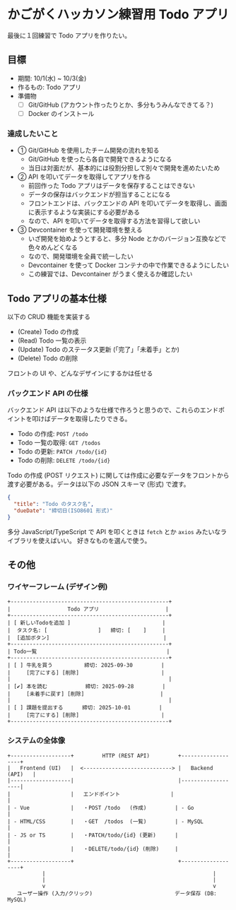 # かごがくハッカソン練習用 Todo アプリ

最後に１回練習で Todo アプリを作りたい。

## 目標

- 期間: 10/1(水) ~ 10/3(金)
- 作るもの: Todo アプリ
- 準備物
  - [ ] Git/GitHub (アカウント作ったりとか、多分もうみんなできてる？)
  - [ ] Docker のインストール

### 達成したいこと

- ① Git/GitHub を使用したチーム開発の流れを知る
  - Git/GitHub を使ったら各自で開発できるようになる
  - 当日は対面だが、基本的には役割分担して別々で開発を進めたいため
- ② API を叩いてデータを取得してアプリを作る
  - 前回作った Todo アプリはデータを保存することはできない
  - データの保存はバックエンドが担当することになる
  - フロントエンドは、バックエンドの API を叩いてデータを取得し、画面に表示するような実装にする必要がある
  - なので、API を叩いてデータを取得する方法を習得して欲しい
- ③ Devcontainer を使って開発環境を整える
  - いざ開発を始めようとすると、多分 Node とかのバージョン互換などで色々めんどくなる
  - なので、開発環境を全員で統一したい
  - Devcontainer を使って Docker コンテナの中で作業できるようにしたい
  - この練習では、Devcontainer がうまく使えるか確認したい

## Todo アプリの基本仕様

以下の CRUD 機能を実装する

- (Create) Todo の作成
- (Read) Todo 一覧の表示
- (Update) Todo のステータス更新 (「完了」「未着手」とか)
- (Delete) Todo の削除

フロントの UI や、どんなデザインにするかは任せる

### バックエンド API の仕様

バックエンド API は以下のような仕様で作ろうと思うので、これらのエンドポイントを叩けばデータを取得したりできる。

- Todo の作成: `POST /todo`
- Todo 一覧の取得: `GET /todos`
- Todo の更新: `PATCH /todo/{id}`
- Todo の削除: `DELETE /todo/{id}`

Todo の作成 (POST リクエスト) に関しては作成に必要なデータをフロントから渡す必要がある。データは以下の JSON スキーマ (形式) で渡す。

```json
{
  "title": "Todo のタスク名",
  "dueDate": "締切日(ISO8601 形式)"
}
```

多分 JavaScript/TypeScript で API を叩くときは `fetch` とか `axios` みたいなライブラリを使えばいい。
好きなものを選んで使う。

## その他

### ワイヤーフレーム (デザイン例)

```text
+--------------------------------------------------+
|                  Todo アプリ                     |
+--------------------------------------------------+
| [ 新しいTodoを追加 ]                             |
|  タスク名: [                ]   締切: [    ]     |
|  [追加ボタン]                                    |
+--------------------------------------------------+
| Todo一覧                                         |
+--------------------------------------------------+
| [ ] 牛乳を買う          締切: 2025-09-30         |
|     [完了にする] [削除]                          |
|                                                  |
| [✔] 本を読む            締切: 2025-09-28         |
|     [未着手に戻す] [削除]                        |
|                                                  |
| [ ] 課題を提出する      締切: 2025-10-01         |
|     [完了にする] [削除]                          |
+--------------------------------------------------+
```

### システムの全体像

```text
+-------------------+         HTTP (REST API)         +-------------------+
|   Frontend (UI)   |  <----------------------------> |   Backend (API)   |
|-------------------|                                 |-------------------|
|                   |   エンドポイント                |                   |
| - Vue             |   ・POST /todo   (作成)         | - Go              |
| - HTML/CSS        |   ・GET  /todos  (一覧)         | - MySQL           |
| - JS or TS        |   ・PATCH/todo/{id} (更新)      |                   |
|                   |   ・DELETE/todo/{id} (削除)     |                   |
+-------------------+                                 +-------------------+
           |                                                     |
           |                                                     |
           v                                                     v
   ユーザー操作 (入力/クリック)                          データ保存 (DB: MySQL)
```
